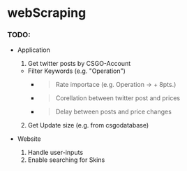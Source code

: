 # webScraping

### TODO:

- Application

  1. Get twitter posts by CSGO-Account

  - Filter Keywords (e.g. "Operation")
    - > Rate importace (e.g. Operation -> + 8pts.)
    - > Corellation between twitter post and prices
    - > Delay between posts and price changes

  2. Get Update size (e.g. from csgodatabase)

- Website
  1. Handle user-inputs
  2. Enable searching for Skins
